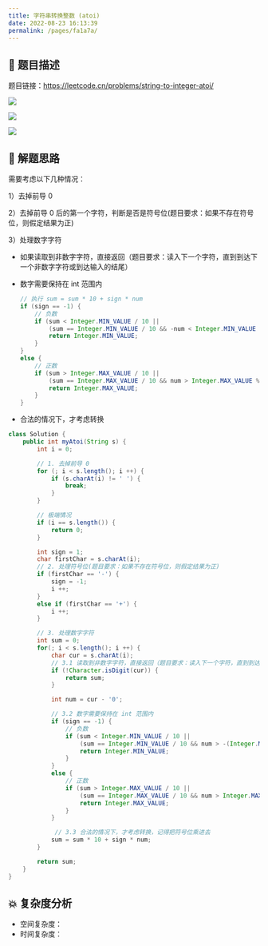 ```yaml
---
title: 字符串转换整数 (atoi)
date: 2022-08-23 16:13:39
permalink: /pages/fa1a7a/
---
```

## 📃 题目描述

题目链接：https://leetcode.cn/problems/string-to-integer-atoi/

![](https://cs-wiki.oss-cn-shanghai.aliyuncs.com/img/image-20220823161412258.png)

![](https://cs-wiki.oss-cn-shanghai.aliyuncs.com/img/image-20220823161429749.png)

![](https://cs-wiki.oss-cn-shanghai.aliyuncs.com/img/image-20220823161436502.png)

## 🔔 解题思路

需要考虑以下几种情况：

1）去掉前导 0

2）去掉前导 0 后的第一个字符，判断是否是符号位(题目要求：如果不存在符号位，则假定结果为正)

3）处理数字字符

- 如果读取到非数字字符，直接返回（题目要求：读入下一个字符，直到到达下一个非数字字符或到达输入的结尾）

- 数字需要保持在 int 范围内

  ```java
  // 执行 sum = sum * 10 + sign * num
  if (sign == -1) {
      // 负数
      if (sum < Integer.MIN_VALUE / 10 || 
          (sum == Integer.MIN_VALUE / 10 && -num < Integer.MIN_VALUE % 10)) {
          return Integer.MIN_VALUE;
      }
  }
  else {
      // 正数
      if (sum > Integer.MAX_VALUE / 10 || 
          (sum == Integer.MAX_VALUE / 10 && num > Integer.MAX_VALUE % 10)) {
          return Integer.MAX_VALUE;
      }
  }
  ```

  

- 合法的情况下，才考虑转换


```java
class Solution {
    public int myAtoi(String s) {
        int i = 0;

        // 1. 去掉前导 0
        for (; i < s.length(); i ++) {
            if (s.charAt(i) != ' ') {
                break;
            }
        }

        // 极端情况 
        if (i == s.length()) {
            return 0;
        }

        int sign = 1;
        char firstChar = s.charAt(i);
        // 2. 处理符号位(题目要求：如果不存在符号位，则假定结果为正)
        if (firstChar == '-') {
            sign = -1;
            i ++;
        }
        else if (firstChar == '+') {
            i ++;
        }

        // 3. 处理数字字符
        int sum = 0;
        for(; i < s.length(); i ++) {
            char cur = s.charAt(i);
            // 3.1 读取到非数字字符，直接返回（题目要求：读入下一个字符，直到到达下一个非数字字符或到达输入的结尾）
            if (!Character.isDigit(cur)) {
                return sum;
            } 

            int num = cur - '0';

            // 3.2 数字需要保持在 int 范围内
            if (sign == -1) {
                // 负数
                if (sum < Integer.MIN_VALUE / 10 || 
                    (sum == Integer.MIN_VALUE / 10 && num > -(Integer.MIN_VALUE % 10))) {
                    return Integer.MIN_VALUE;
                }
            }
            else {
                // 正数
                if (sum > Integer.MAX_VALUE / 10 || 
                    (sum == Integer.MAX_VALUE / 10 && num > Integer.MAX_VALUE % 10)) {
                    return Integer.MAX_VALUE;
                }
            }

             // 3.3 合法的情况下，才考虑转换，记得把符号位乘进去
            sum = sum * 10 + sign * num;
        }

        return sum;
    }
}
```

## 💥 复杂度分析

- 空间复杂度：
- 时间复杂度：